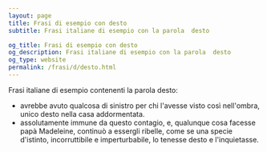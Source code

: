 ```yaml
---
layout: page
title: Frasi di esempio con desto 
subtitle: Frasi italiane di esempio con la parola  desto

og_title: Frasi di esempio con desto 
og_description: Frasi italiane di esempio con la parola  desto
og_type: website
permalink: /frasi/d/desto.html
---
```


Frasi italiane di esempio contenenti la parola desto:


- avrebbe avuto qualcosa di sinistro per chi l'avesse visto così nell'ombra, unico desto nella casa addormentata.
- assolutamente immune da questo contagio, e, qualunque cosa facesse papà Madeleine, continuò a essergli ribelle, come se una specie d'istinto, incorruttibile e imperturbabile, lo tenesse desto e l'inquietasse.
